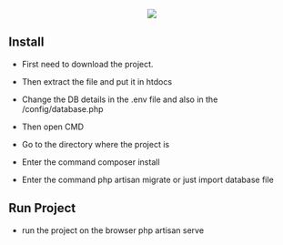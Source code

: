 <p align="center"><img src="https://www.lexik.fr/wp-content/uploads/2016/02/Logo-Lexik-2015-100.png"></p>


## Install

- First need to download the project.

- Then extract the file and put it in htdocs

- Change the DB details in the .env file and also in the /config/database.php

- Then open CMD

- Go to the directory where the project is

- Enter the command composer install

- Enter the command php artisan migrate or just import database file


## Run Project

- run the project on the browser php artisan serve
